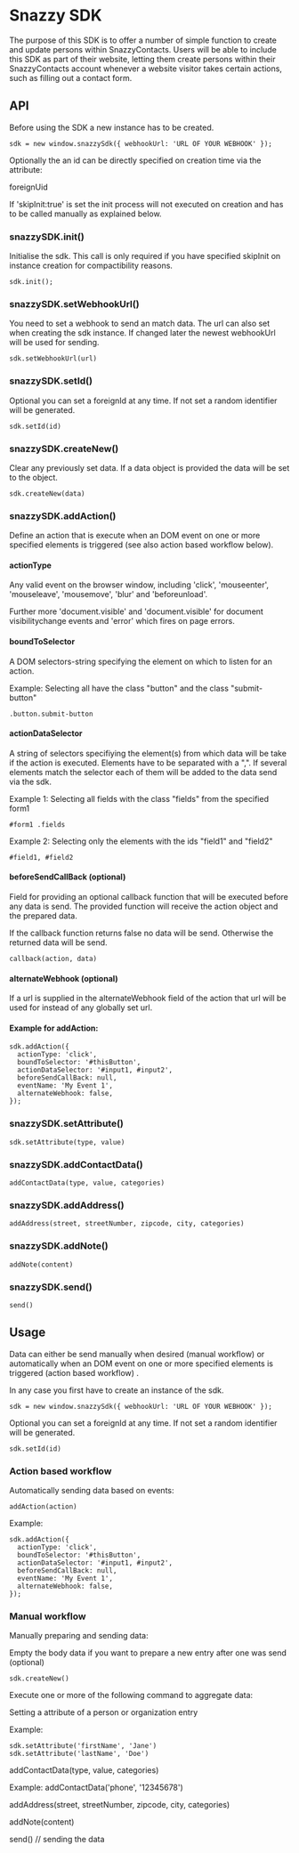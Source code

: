 # Snazzy SDK

The purpose of this SDK is to offer a number of simple function to create and update persons within SnazzyContacts. Users will be able to include this SDK as part of their website, letting them create persons within their SnazzyContacts account whenever a website visitor takes certain actions, such as filling out a contact form.

## API

Before using the SDK a new instance has to be created.

```
sdk = new window.snazzySdk({ webhookUrl: 'URL OF YOUR WEBHOOK' });
```

Optionally the an id can be directly specified on creation time via the attribute:

foreignUid

If 'skipInit:true' is set the init process will not executed on creation and has to be called manually as explained below.

### snazzySDK.init()

Initialise the sdk. This call is only required if you have specified skipInit on instance creation for compactibility reasons.

```
sdk.init();
```

### snazzySDK.setWebhookUrl()

You need to set a webhook to send an match data. The url can also set when creating the sdk instance. If changed later the newest webhookUrl will be used for sending.

```
sdk.setWebhookUrl(url)
```

### snazzySDK.setId()

Optional you can set a foreignId at any time. If not set a random identifier will be generated.

```
sdk.setId(id)
```

### snazzySDK.createNew()

Clear any previously set data. If a data object is provided the data will be set to the object.

```
sdk.createNew(data)
```

### snazzySDK.addAction()

Define an action that is execute when an DOM event on one or more specified elements is triggered (see also action based workflow below).

#### actionType

Any valid event on the browser window, including 'click', 'mouseenter', 'mouseleave', 'mousemove', 'blur' and 'beforeunload'.

Further more 'document.visible' and 'document.visible' for document visibilitychange events and 'error' which fires on page errors.

#### boundToSelector

A DOM selectors-string specifying the element on which to listen for an action.

Example: Selecting all have the class "button" and the class "submit-button"
```
.button.submit-button
```

#### actionDataSelector

A string of selectors specifiying the element(s) from which data will be take if the action is executed. Elements have to be separated with a ",". If several elements match the selector each of them will be added to the data send via the sdk.

Example 1: Selecting all fields with the class "fields" from the specified form1
```
#form1 .fields
```

Example 2: Selecting only the elements with the ids "field1" and "field2"
```
#field1, #field2
```

#### beforeSendCallBack (optional)

Field for providing an optional callback function that will be executed before any data is send. The provided function will receive the action object and the prepared data.

If the callback function returns false no data will be send. Otherwise the returned data will be send.

```
callback(action, data)
```

#### alternateWebhook (optional)

If a url is supplied in the alternateWebhook field of the action that url will be used for instead of any globally set url.

#### Example for addAction:
```
sdk.addAction({
  actionType: 'click',
  boundToSelector: '#thisButton',
  actionDataSelector: '#input1, #input2',
  beforeSendCallBack: null,
  eventName: 'My Event 1',
  alternateWebhook: false,
});
```

### snazzySDK.setAttribute()

```
sdk.setAttribute(type, value)
```
### snazzySDK.addContactData()

```
addContactData(type, value, categories)
```

### snazzySDK.addAddress()

```
addAddress(street, streetNumber, zipcode, city, categories)
```

### snazzySDK.addNote()

```
addNote(content)
```

### snazzySDK.send()

```
send()
```

## Usage

Data can either be send manually when desired (manual workflow) or automatically when an DOM event on one or more specified elements is triggered (action based workflow) .

In any case you first have to create an instance of the sdk.

```
sdk = new window.snazzySdk({ webhookUrl: 'URL OF YOUR WEBHOOK' });
```

Optional you can set a foreignId at any time. If not set a random identifier will be generated.

```
sdk.setId(id)
```

### Action based workflow

Automatically sending data based on events:

```
addAction(action)
```

Example:
```
sdk.addAction({
  actionType: 'click',
  boundToSelector: '#thisButton',
  actionDataSelector: '#input1, #input2',
  beforeSendCallBack: null,
  eventName: 'My Event 1',
  alternateWebhook: false,
});
```

### Manual workflow

Manually preparing and sending data:

Empty the body data if you want to prepare a new entry after one was send (optional)

```
sdk.createNew()
```

Execute one or more of the following command to aggregate data:

Setting a attribute of a person or organization entry

Example:

```
sdk.setAttribute('firstName', 'Jane')
sdk.setAttribute('lastName', 'Doe')
```

addContactData(type, value, categories)

Example: addContactData('phone', '12345678')

addAddress(street, streetNumber, zipcode, city, categories)

addNote(content)

send() // sending the data
